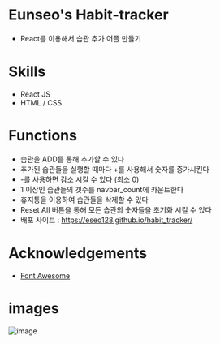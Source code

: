# Eunseo's Habit-tracker
 
- React를 이용해서 습관 추가 어플 만들기<br>

# Skills
- React JS
- HTML / CSS

# Functions

- 습관을 ADD를 통해 추가할 수 있다<br>
- 추가된 습관들을 실행할 때마다 +를 사용해서 숫자를 증가시킨다<br>
- -를 사용하면 감소 시킬 수 있다 (최소 0)<br>
- 1 이상인 습관들의 갯수를 navbar_count에 카운트한다<br>
- 휴지통을 이용하여 습관들을 삭제할 수 있다<br>
- Reset All 버튼을 통해 모든 습관의 숫자들을 초기화 시킬 수 있다<br>
- 배포 사이트 : https://eseo128.github.io/habit_tracker/

# Acknowledgements
- <a href="https://fontawesome.com/">Font Awesome</a>

# images
![image](https://user-images.githubusercontent.com/34049770/125617060-2de8d0e1-6baa-4955-beaa-ca749b49ee4e.png)
